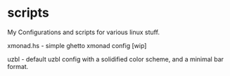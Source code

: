 scripts 
=======

My Configurations and scripts for various linux stuff.

xmonad.hs - simple ghetto xmonad config [wip]

uzbl - default uzbl config with a solidified color scheme, and a minimal bar format.
